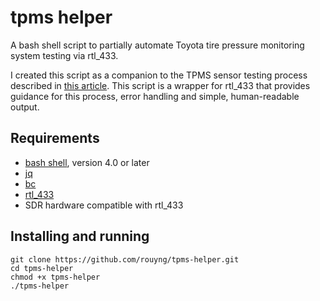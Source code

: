 # tpms helper
A bash shell script to partially automate Toyota tire pressure monitoring system testing via rtl_433.

I created this script as a companion to the TPMS sensor testing process described in [this article](https://www.r-c-y.net/posts/tpms/). This script is a wrapper for rtl_433 that provides guidance for this process, error handling and simple, human-readable output. 

## Requirements
- [bash shell](https://www.gnu.org/software/bash/), version 4.0 or later
- [jq](https://stedolan.github.io/jq/)
- [bc](https://www.gnu.org/software/bc/)
- [rtl_433](https://github.com/merbanan/rtl_433)
- SDR hardware compatible with rtl_433

## Installing and running
```
git clone https://github.com/rouyng/tpms-helper.git
cd tpms-helper
chmod +x tpms-helper
./tpms-helper
```
